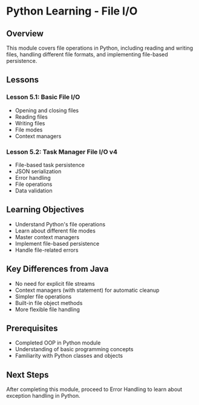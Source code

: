 # Python Learning - File I/O

## Overview
This module covers file operations in Python, including reading and writing files, handling different file formats, and implementing file-based persistence.

## Lessons

### Lesson 5.1: Basic File I/O
- Opening and closing files
- Reading files
- Writing files
- File modes
- Context managers

### Lesson 5.2: Task Manager File I/O v4
- File-based task persistence
- JSON serialization
- Error handling
- File operations
- Data validation

## Learning Objectives
- Understand Python's file operations
- Learn about different file modes
- Master context managers
- Implement file-based persistence
- Handle file-related errors

## Key Differences from Java
- No need for explicit file streams
- Context managers (with statement) for automatic cleanup
- Simpler file operations
- Built-in file object methods
- More flexible file handling

## Prerequisites
- Completed OOP in Python module
- Understanding of basic programming concepts
- Familiarity with Python classes and objects

## Next Steps
After completing this module, proceed to Error Handling to learn about exception handling in Python. 